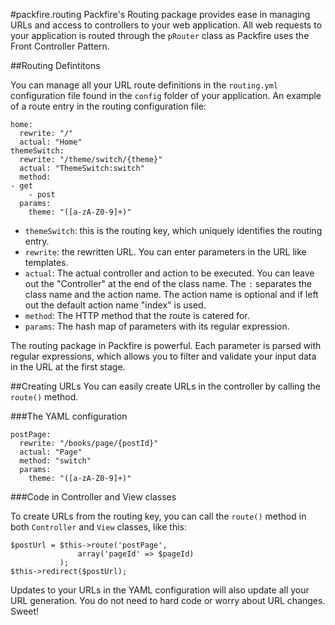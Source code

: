 
#packfire.routing
Packfire's Routing package provides ease in managing URLs and access to controllers to your web application. All web requests to your application is routed through the `pRouter` class as Packfire uses the Front Controller Pattern. 

##Routing Defintitons

You can manage all your URL route definitions in the `routing.yml` configuration file found in the `config` folder of your application. An example of a route entry in the routing configuration file:

    home: 
      rewrite: "/"
      actual: "Home"
    themeSwitch:
      rewrite: "/theme/switch/{theme}"
      actual: "ThemeSwitch:switch"
      method: 
	- get
        - post
      params:
        theme: "([a-zA-Z0-9]+)"

- `themeSwitch`: this is the routing key, which uniquely identifies the routing entry.
- `rewrite`: the rewritten URL. You can enter parameters in the URL like templates.
- `actual`: The actual controller and action to be executed. You can leave out the "Controller" at the end of the class name. The `:` separates the class name and the action name. The action name is optional and if left out the default action name "index" is used.
- `method`: The HTTP method that the route is catered for. 
- `params`: The hash map of parameters with its regular expression.

The routing package in Packfire is powerful. Each parameter is parsed with regular expressions, which allows you to filter and validate your input data in the URL at the first stage.

##Creating URLs
You can easily create URLs in the controller by calling the `route()` method. 

###The YAML configuration

    postPage:
      rewrite: "/books/page/{postId}"
      actual: "Page"
      method: "switch"
      params:
        theme: "([a-zA-Z0-9]+)"

###Code in Controller and View classes

To create URLs from the routing key, you can call the `route()` method in both `Controller` and `View` classes, like this:

    $postUrl = $this->route('postPage', 
                   array('pageId' => $pageId)
               );
    $this->redirect($postUrl);

Updates to your URLs in the YAML configuration will also update all your URL generation. You do not need to hard code or worry about URL changes. Sweet!